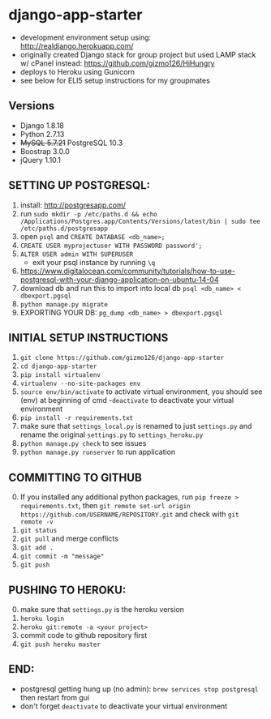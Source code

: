 # django-app-starter
- development environment setup using: http://realdjango.herokuapp.com/
- originally created Django stack for group project but used LAMP stack w/ cPanel instead: https://github.com/gizmo126/HiHungry
- deploys to Heroku using Gunicorn
- see below for ELI5 setup instructions for my groupmates

## Versions
- Django 1.8.18
- Python 2.7.13
- ~~MySQL 5.7.21~~ PostgreSQL 10.3
- Boostrap 3.0.0
- jQuery 1.10.1

## SETTING UP POSTGRESQL:
1. install: http://postgresapp.com/
2. run `sudo mkdir -p /etc/paths.d && echo /Applications/Postgres.app/Contents/Versions/latest/bin | sudo tee /etc/paths.d/postgresapp`
3. open `psql` and `CREATE DATABASE <db_name>;`
4. `CREATE USER myprojectuser WITH PASSWORD password';`
5. `ALTER USER admin WITH SUPERUSER`
    - exit your psql instance by running `\q`
6. https://www.digitalocean.com/community/tutorials/how-to-use-postgresql-with-your-django-application-on-ubuntu-14-04
7. download db and run this to import into local db `psql <db_name> < dbexport.pgsql`
8. `python manage.py migrate`
9. EXPORTING YOUR DB: `pg_dump <db_name> > dbexport.pgsql`

## INITIAL SETUP INSTRUCTIONS
1. `git clone https://github.com/gizmo126/django-app-starter`
2. `cd django-app-starter`
3. `pip install virtualenv`
4. `virtualenv --no-site-packages env`
5. `source env/bin/activate` to activate virtual environment, you should see (env) at beginning of cmd
      -`deactivate` to deactivate your virtual environment
6. `pip install -r requirements.txt`
7. make sure that `settings_local.py` is renamed to just `settings.py` and rename the original `settings.py` to `settings_heroku.py`
7. `python manage.py check` to see issues
8. `python manage.py runserver` to run application

## COMMITTING TO GITHUB
0. If you installed any additional python packages, run `pip freeze > requirements.txt`,
      then `git remote set-url origin https://github.com/USERNAME/REPOSITORY.git` and check with `git remote -v`
1. `git status`
2. `git pull` and merge conflicts
3. `git add .`
4. `git commit -m "message"`
5. `git push`

## PUSHING TO HEROKU:
0. make sure that `settings.py` is the heroku version
1. `heroku login`
2. `heroku git:remote -a <your project>`
3. commit code to github repository first
4. `git push heroku master`

## END:
- postgresql getting hung up (no admin): `brew services stop postgresql` then restart from gui
- don't forget `deactivate` to deactivate your virtual environment
